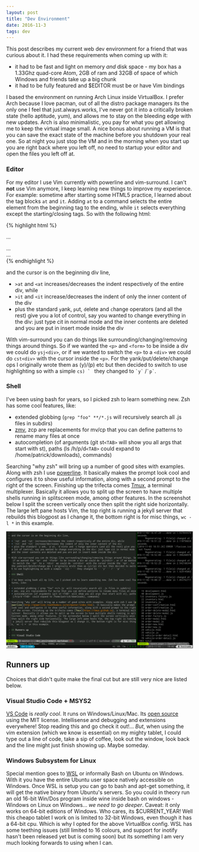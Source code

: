 ```yaml
---
layout: post
title: "Dev Environment"
date: 2016-11-3
tags: dev 
---
```


This post describes my current web dev environment for a friend that was curious about it. I had these requirements when coming up with it:

* it had to be fast and light on memory *and* disk space - my box has a 1.33Ghz quad-core Atom, 2GB of ram and 32GB of space of which Windows and friends take up a big chunk
* it had to be fully featured and $EDITOR must be or have Vim bindings

I based the environment on running Arch Linux inside VirtualBox. I prefer Arch because I love pacman, out of all the distro package managers its the only one I feel that just.always.works, I've never got it into a critically broken state (hello aptitude, yum), and allows me to stay on the bleeding edge with new updates. Arch is also minimalistic, you pay for what you get allowing me to keep the virtual image small. A nice bonus about running a VM is that you can save the exact state of the machine before you shutdown your real one. So at night you just stop the VM and in the morning when you start up you are right back where you left off, no need to startup your editor and open the files you left off at. 

### Editor

For my editor I use Vim currently with powerline and vim-surround. I can't <strong>not</strong> use Vim anymore, I keep learning new things to improve my experience. For example: sometime after starting some HTML5 practice, I learned about the tag blocks `at` and `it`. Adding `at` to a command selects the entire element from the beginning tag to the ending, while `it` selects everything except the starting/closing tags. So with the following html:

{% highlight html %}
<div>
    <p>...</p>
    <form>...</form>
    <section>...<section>
</div>
{% endhighlight %}

and the cursor is on the beginning div line,

* `>at` and `<at` increases/decreases the indent respectively of the entire div, while
* `>it` and `<it` increase/decreases the indent of only the inner content of the div
* plus the standard `y`ank, `p`ut, `d`elete and `c`hange operators (and all the rest) give you a lot of control, say you wanted to change everything in the div: just type cit in normal mode and the inner contents are deleted and you are put in insert mode inside the div

With vim-surround you can do things like surrounding/changing/removing things around things. So if we wanted the `<p>` and `<form>` to be inside a div we could do `ysj<div>`, or if we wanted to switch the `<p>` to a `<div>` we could do `cst<div>` with the cursor inside the `<p>`. For the yank/put/delete/change ops I originally wrote them as (y)/(p) etc but then decided to switch to use highlighting so with a simple ``cs) ` `` they changed to `` `y` `` /`` `p` ``.

### Shell

I've been using bash for years, so I picked zsh to learn something new. Zsh has some cool features, like:

* extended globbing (`grep "foo" **/*.js` will recursively search all .js files in subdirs)
* [zmv](http://zshwiki.org/home/builtin/functions/zmv), zcp are replacements for mv/cp that you can define patterns to rename many files at once
* autocompletion (of arguments (git st`<TAB>` will show you all args that start with st), paths (ls /h/p/d`<TAB>` could expand to /home/patrick/downloads), commands)

Searching "why zsh" will bring up a number of good sites with examples. Along with zsh I use [powerline](http://powerline.readthedocs.io/en/master/index.html). It basically makes the prompt look cool and configures it to show useful information, along with a second prompt to the right of the screen. Finishing up the trifecta comes [Tmux](https://tmux.github.io), a terminal multiplexer. Basically it allows you to split up the screen to have multiple shells running in splitscreen mode, among other features. In the screenshot below I split the screen vertically once then split the right side horizontally. The large left pane hosts Vim, the top right is running a jekyll server that rebuilds this blogpost as I change it, the bottom right is for misc things, `wc -l *` in this example.

![Dev environment screenshot](/images/blogposts/dev_environment.png)

## Runners up

Choices that didn't quite make the final cut but are still very nice are listed below.

### Visual Studio Code + MSYS2

[VS Code](https://code.visualstudio.com) is *really cool*. It runs on Windows/Linux/Mac. Its [open source](https://github.com/Microsoft/vscode) using the MIT license. Intellisense and debugging and extensions everywhere! Stop reading this and go check it out!... *But*, when using the vim extension (which we know is essential) on my mighty tablet, I could type out a line of code, take a sip of coffee, look out the window, look back and the line might just finish showing up. Maybe someday.

### Windows Subsystem for Linux

Special mention goes to [WSL](https://msdn.microsoft.com/commandline/wsl/about) or informally Bash on Ubuntu on Windows. With it you have the entire Ubuntu user space natively accessible on Windows. Once WSL is setup you can go to bash and apt-get something, it will get the native binary from Ubuntu's servers. So you could in theory run an old 16-bit Win/Dos program inside wine inside bash on windows - Windows on Linux on Windows... *we need to go deeper*. Caveat: it only works on 64-bit editions of Windows. Who cares, its $CURRENT_YEAR! Well this cheapo tablet I work on is limited to 32-bit Windows, even though it has a 64-bit cpu. Which is why I opted for the above VirtualBox config. WSL has some teething issues (still limited to 16 colours, and support for inotify hasn't been released yet but is coming soon) but its something I am very much looking forwards to using when I can.


